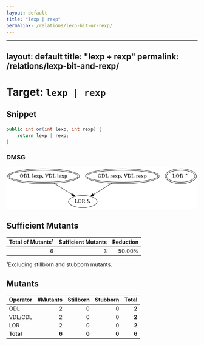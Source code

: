 ```yaml
---
layout: default
title: "lexp | rexp"
permalink: /relations/lexp-bit-or-rexp/
---
```

---
layout: default
title: "lexp + rexp"
permalink: /relations/lexp-bit-and-rexp/
---
# Target: ``lexp | rexp``

## Snippet


```java
public int or(int lexp, int rexp) {
    return lexp | rexp;
}
```


### DMSG

![image](images/dmsg_lexp-bor-rexp.png)

## Sufficient Mutants


|Total of Mutants¹    | Sufficient Mutants |Reduction |
|                ---: |               ---: |     ---: |  
| 6                   | 3                  |50.00%    |

¹Excluding stillborn and stubborn mutants.

## Mutants



| Operator | #Mutants | Stillborn | Stubborn | Total  |
| :---     |     ---: |      ---: |     ---: |   ---: |
| ODL      | 2        | 0         | 0        | **2**  |
| VDL/CDL  | 2        | 0         | 0        | **2**  |
| LOR      | 2        | 0         | 0        | **2**  |
|**Total** | **6**    | **0**     | **0**    | **6**  |
